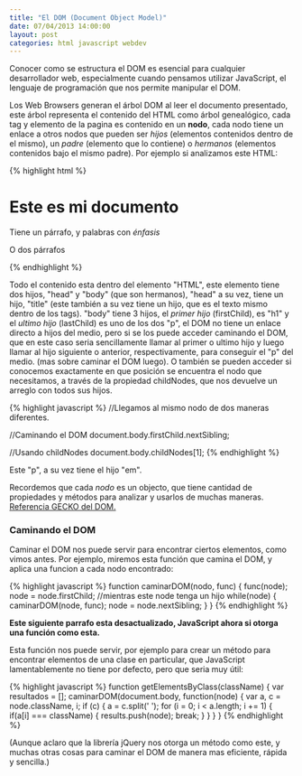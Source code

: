 ```yaml
---
title: "El DOM (Document Object Model)"
date: 07/04/2013 14:00:00
layout: post
categories: html javascript webdev
---
```


Conocer como se estructura el DOM es esencial para cualquier desarrollador web, especialmente cuando pensamos utilizar JavaScript, el lenguaje de programación que nos permite manipular el DOM.

Los Web Browsers generan el árbol DOM al leer el documento presentado, este árbol representa el contenido del HTML como árbol genealógico, cada tag y elemento de la pagina es contenido en un **nodo**, cada nodo tiene un enlace a otros nodos que pueden ser *hijos* (elementos contenidos dentro de el mismo), un *padre* (elemento que lo contiene) o *hermanos* (elementos contenidos bajo el mismo padre).
Por ejemplo si analizamos este HTML:


{% highlight html %}
  <HTML>
      <head>
          <title>Mi documento</title>
      </head>
      <body>
          <h1>Este es mi documento</h1>
          <p>Tiene un párrafo, y palabras con <em> énfasis </em></p>
          <p>O dos párrafos </p>
      </body>
  </HTML>
{% endhighlight %}

Todo el contenido esta dentro del elemento "HTML", este elemento tiene dos hijos, "head" y "body" (que son hermanos), "head" a su vez, tiene un hijo, "title" (este también a su vez tiene un hijo, que es el texto mismo dentro de los tags).
"body" tiene 3 hijos, el *primer hijo* (firstChild), es "h1" y el *ultimo hijo* (lastChild) es uno de los dos "p", el DOM no tiene un enlace directo a hijos del medio, pero si se los puede acceder caminando el DOM, que en este caso seria sencillamente llamar al primer o ultimo hijo y luego llamar al hijo siguiente o anterior, respectivamente, para conseguir el "p" del medio. (mas sobre caminar el DOM luego).
O también se pueden acceder si conocemos exactamente en que posición se encuentra el nodo que necesitamos, a través de la propiedad childNodes, que nos devuelve un arreglo con todos sus hijos.

{% highlight javascript %}
  //Llegamos al mismo nodo de dos maneras diferentes.

  //Caminando el DOM
  document.body.firstChild.nextSibling;

  //Usando childNodes
  document.body.childNodes[1];
{% endhighlight %}

Este "p", a su vez tiene el hijo "em".

Recordemos que cada *nodo* es un objecto, que tiene cantidad de propiedades y métodos para analizar y usarlos de muchas maneras.
[Referencia GECKO del DOM.](https://developer.mozilla.org/es/docs/Referencia_DOM_de_Gecko)

### Caminando el DOM

Caminar el DOM nos puede servir para encontrar ciertos elementos, como vimos antes.
Por ejemplo, miremos esta función que camina el DOM, y aplica una funcion a cada nodo encontrado:

{% highlight javascript %}
  function caminarDOM(nodo, func) {
      func(node);
      node = node.firstChild;
      //mientras este node tenga un hijo
      while(node) {
          caminarDOM(node, func);
          node = node.nextSibling;
      }
  }
{% endhighlight %}

**Este siguiente parrafo esta desactualizado, JavaScript ahora si otorga una función como esta.**

Esta función nos puede servir, por ejemplo para crear un método para encontrar elementos de una clase en particular, que JavaScript lamentablemente no tiene por defecto, pero que seria muy útil:

{% highlight javascript %}
  function getElementsByClass(className) {
      var resultados = [];
      caminarDOM(document.body, function(node) {
          var a, c = node.className, i;
          if (c) {
              a = c.split(' ');
              for (i = 0; i < a.length; i += 1) {
                  if(a[i] === className) {
                      results.push(node);
                      break;
              }
          }
      }
  }
{% endhighlight %}

(Aunque aclaro que la librería jQuery nos otorga un método como este, y muchas otras cosas para caminar el DOM de manera mas eficiente, rápida y sencilla.)
